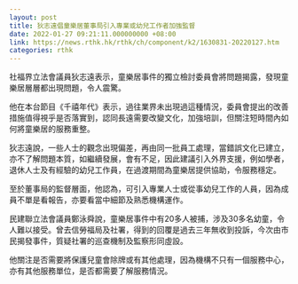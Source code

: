 ```yaml
---
layout: post
title: 狄志遠倡童樂居董事局引入專業或幼兒工作者加強監督
date: 2022-01-27 09:21:11.000000000 +08:00
link: https://news.rthk.hk/rthk/ch/component/k2/1630831-20220127.htm
categories: rthk
---
```


社福界立法會議員狄志遠表示，童樂居事件的獨立檢討委員會將問題揭露，發現童樂居層層都出現問題，令人震驚。

他在本台節目《千禧年代》表示，過往業界未出現過這種情況，委員會提出的改善措施值得視乎是否落實到，認同長遠需要改變文化，加強培訓，但關注短時間內如何將童樂居的服務重整。

狄志遠說，一些人士的觀念出現偏差，再由同一批員工處理，當錯誤文化已建立，亦不了解問題本質，如繼續發展，會有不足，因此建議引入外界支援，例如學者，退休人士及有經驗的幼兒工作員，在過渡期間為童樂居提供協助，令服務穩定。

至於董事局的監督層面，他認為，可引入專業人士或從事幼兒工作的人員，因為成員不單是看報告，亦要看當中細節及熟悉機構運作。

民建聯立法會議員鄭泳舜說，童樂居事件中有20多人被捕，涉及30多名幼童，令人難以接受。曾去信勞福局及社署，得到的回覆是過去三年無收到投訴，今次由市民揭發事件，質疑社署的巡查機制及監察形同虛設。

他關注是否需要將保護兒童會除牌或有其他處理，因為機構不只有一個服務中心，亦有其他服務單位，是否都需要了解服務情況。
